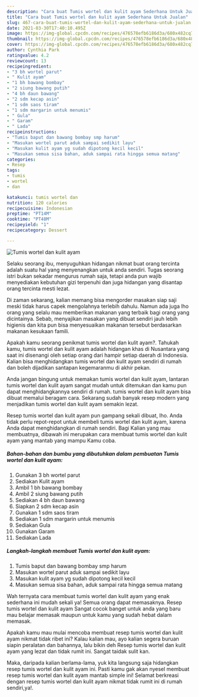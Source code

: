 ```yaml
---
description: "Cara buat Tumis wortel dan kulit ayam Sederhana Untuk Jualan"
title: "Cara buat Tumis wortel dan kulit ayam Sederhana Untuk Jualan"
slug: 467-cara-buat-tumis-wortel-dan-kulit-ayam-sederhana-untuk-jualan
date: 2021-03-30T17:40:10.495Z
image: https://img-global.cpcdn.com/recipes/476578efb6186d3a/680x482cq70/tumis-wortel-dan-kulit-ayam-foto-resep-utama.jpg
thumbnail: https://img-global.cpcdn.com/recipes/476578efb6186d3a/680x482cq70/tumis-wortel-dan-kulit-ayam-foto-resep-utama.jpg
cover: https://img-global.cpcdn.com/recipes/476578efb6186d3a/680x482cq70/tumis-wortel-dan-kulit-ayam-foto-resep-utama.jpg
author: Cynthia Park
ratingvalue: 4.2
reviewcount: 13
recipeingredient:
- "3 bh wortel parut"
- " Kulit ayam"
- "1 bh bawang bombay"
- "2 siung bawang putih"
- "4 bh daun bawang"
- "2 sdm kecap asin"
- "1 sdm saos tiram"
- "1 sdm margarin untuk menumis"
- " Gula"
- " Garam"
- " Lada"
recipeinstructions:
- "Tumis baput dan bawang bombay smp harum"
- "Masukan wortel parut aduk sampai sedikit layu"
- "Masukan kulit ayam yg sudah dipotong kecil kecil"
- "Masukan semua sisa bahan, aduk sampai rata hingga semua matang"
categories:
- Resep
tags:
- tumis
- wortel
- dan

katakunci: tumis wortel dan 
nutrition: 120 calories
recipecuisine: Indonesian
preptime: "PT14M"
cooktime: "PT48M"
recipeyield: "1"
recipecategory: Dessert

---
```



![Tumis wortel dan kulit ayam](https://img-global.cpcdn.com/recipes/476578efb6186d3a/680x482cq70/tumis-wortel-dan-kulit-ayam-foto-resep-utama.jpg)

Selaku seorang ibu, menyuguhkan hidangan nikmat buat orang tercinta adalah suatu hal yang menyenangkan untuk anda sendiri. Tugas seorang istri bukan sekadar mengurus rumah saja, tetapi anda pun wajib menyediakan kebutuhan gizi terpenuhi dan juga hidangan yang disantap orang tercinta mesti lezat.

Di zaman  sekarang, kalian memang bisa mengorder masakan siap saji meski tidak harus capek mengolahnya terlebih dahulu. Namun ada juga lho orang yang selalu mau memberikan makanan yang terbaik bagi orang yang dicintainya. Sebab, menyajikan masakan yang dibuat sendiri jauh lebih higienis dan kita pun bisa menyesuaikan makanan tersebut berdasarkan makanan kesukaan famili. 



Apakah kamu seorang penikmat tumis wortel dan kulit ayam?. Tahukah kamu, tumis wortel dan kulit ayam adalah hidangan khas di Nusantara yang saat ini disenangi oleh setiap orang dari hampir setiap daerah di Indonesia. Kalian bisa menghidangkan tumis wortel dan kulit ayam sendiri di rumah dan boleh dijadikan santapan kegemaranmu di akhir pekan.

Anda jangan bingung untuk memakan tumis wortel dan kulit ayam, lantaran tumis wortel dan kulit ayam sangat mudah untuk ditemukan dan kamu pun dapat menghidangkannya sendiri di rumah. tumis wortel dan kulit ayam bisa dibuat memalui beragam cara. Sekarang sudah banyak resep modern yang menjadikan tumis wortel dan kulit ayam semakin lezat.

Resep tumis wortel dan kulit ayam pun gampang sekali dibuat, lho. Anda tidak perlu repot-repot untuk membeli tumis wortel dan kulit ayam, karena Anda dapat menghidangkan di rumah sendiri. Bagi Kalian yang mau membuatnya, dibawah ini merupakan cara membuat tumis wortel dan kulit ayam yang mantab yang mampu Kamu coba.

<!--inarticleads1-->

##### Bahan-bahan dan bumbu yang dibutuhkan dalam pembuatan Tumis wortel dan kulit ayam:

1. Gunakan 3 bh wortel parut
1. Sediakan  Kulit ayam
1. Ambil 1 bh bawang bombay
1. Ambil 2 siung bawang putih
1. Sediakan 4 bh daun bawang
1. Siapkan 2 sdm kecap asin
1. Gunakan 1 sdm saos tiram
1. Sediakan 1 sdm margarin untuk menumis
1. Sediakan  Gula
1. Gunakan  Garam
1. Sediakan  Lada




<!--inarticleads2-->

##### Langkah-langkah membuat Tumis wortel dan kulit ayam:

1. Tumis baput dan bawang bombay smp harum
1. Masukan wortel parut aduk sampai sedikit layu
1. Masukan kulit ayam yg sudah dipotong kecil kecil
1. Masukan semua sisa bahan, aduk sampai rata hingga semua matang




Wah ternyata cara membuat tumis wortel dan kulit ayam yang enak sederhana ini mudah sekali ya! Semua orang dapat memasaknya. Resep tumis wortel dan kulit ayam Sangat cocok banget untuk anda yang baru mau belajar memasak maupun untuk kamu yang sudah hebat dalam memasak.

Apakah kamu mau mulai mencoba membuat resep tumis wortel dan kulit ayam nikmat tidak ribet ini? Kalau kalian mau, ayo kalian segera buruan siapin peralatan dan bahannya, lalu bikin deh Resep tumis wortel dan kulit ayam yang lezat dan tidak rumit ini. Sangat taidak sulit kan. 

Maka, daripada kalian berlama-lama, yuk kita langsung saja hidangkan resep tumis wortel dan kulit ayam ini. Pasti kamu gak akan nyesel membuat resep tumis wortel dan kulit ayam mantab simple ini! Selamat berkreasi dengan resep tumis wortel dan kulit ayam nikmat tidak rumit ini di rumah sendiri,ya!.

